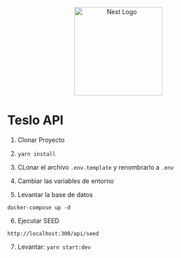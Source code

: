 <p align="center">
  <a href="http://nestjs.com/" target="blank"><img src="https://nestjs.com/img/logo-small.svg" width="200" alt="Nest Logo" /></a>
</p>

# Teslo API

1. Clonar Proyecto
2. ```yarn install```
3. CLonar el archivo ```.env.template``` y renombrarlo a ```.env```
4. Cambiar las variables de entorno

5. Levantar la base de datos
```
docker-compose up -d
```
6. Ejecutar SEED
```
http://localhost:300/api/seed
```
7. Levantar: ```yarn start:dev```
